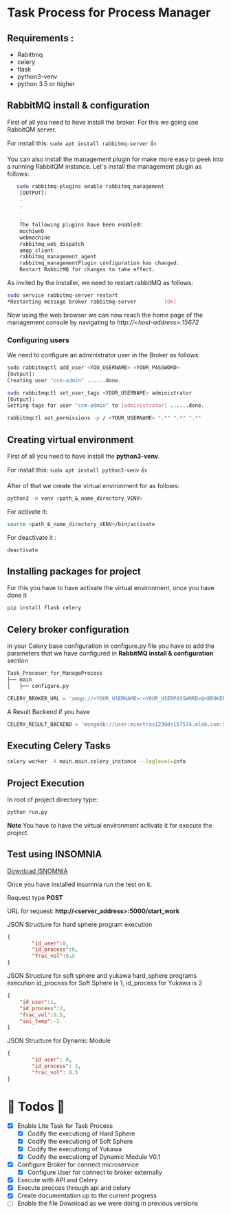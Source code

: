 # Task Process for Process Manager
## Requirements :
* Rabittmq
* celery
* flask
* python3-venv
* python 3.5 or higher

## RabbitMQ install & configuration
First of all you need to have install the broker. For this we going use RabbitQM server.

For install this: ```sudo apt install rabbitmq-server``` :+1:

You can also install the management plugin for make more easy to peek into a running RabbitQM instance. Let's install the management plugin as follows: 
```bash
   sudo rabbitmq-plugins enable rabbitmq_management
    [OUTPUT]:
    .
    .
    .
    .
    The following plugins have been enabled:  
    mochiweb  
    webmachine  
    rabbitmq_web_dispatch  
    amqp_client  
    rabbitmq_management_agent  
    rabbitmq_managementPlugin configuration has changed. 
    Restart RabbitMQ for changes to take effect.
```
As invited by the installer, we need to restart rabbitMQ as follows:
```bash
sudo service rabbitmq-server restart
*Restarting message broker rabbitmq-server         [OK]
```
Now using the web browser we can now reach the home page of the management console by navigating to *http://\<host-address\>:15672*

### Configuring users 
We need to configure an administrator user in the Broker as follows:
```bash
sudo rabbitmqctl add_user <YOU_USERNAME> <YOUR_PASSWORD>
[Output]:
Creating user "ccm-admin" ......done.

sudo rabbitmqctl set_user_tags <YOUR_USERNAME> administrator
[Output]:
Setting tags for user "ccm-admin" to [administrator] ......done.

rabbitmqctl set_permissions -p / <YOUR_USERNAME> ".*" ".*" ".*"

```

## Creating virtual environment
First of all you need to have install the **python3-venv**.

For install this: ```sudo apt install python3-venv``` :+1:

After of that we  create the virtual environment for as follows:
```bash
python3 -m venv <path_&_name_directory_VENV>
```

For activate it:
```bash
source <path_&_name_directory_VENV>/bin/activate
```

For deactivate it :
```bash
deactivate
```

## Installing packages for project 
For this you have to have activate the virtual environment, once you have done it
```bash
pip install flask celery 
```

## Celery broker configuration
In your Celery base configuration in configure.py file you have to add the parameters that we have configured in **RabbitMQ install & configuration**  section
```bash
Task_Procesor_for_ManageProcess
├── main
│   ├── configure.py
```

```python
CELERY_BROKER_URL = 'amqp://<YOUR_USERNAME>:<YOUR_USERPASSWORD>@<BROKER_SERVER_ADDRESS>:5672'
```
A Result Backend if you have
```python
CELERY_RESULT_BACKEND = 'mongodb://user:mientras123@ds157574.mlab.com:57574/connect_to_mongo'
```
## Executing Celery Tasks 
```bash
celery worker -A main.main.celery_instance --loglevel=info
```

## Project Execution
In root of project directory type: 
```bash
python run.py
```
**Note** You have to have the virtual environment activate it for execute the project.

## Test using INSOMNIA
[Download ISNOMNIA](https://insomnia.rest/download/#linux)

Once you have installed insomnia run the test on it.

Request type **POST**

URL for request: **http://<server_address>:5000/start_work**

JSON Structure for hard sphere program execution
```json
{
        "id_user":0,
        "id_process":0,
        "frac_vol":0.5
}
```
JSON Structure for soft sphere and yukawa hard_sphere programs execution id_process for Soft Sphere is 1, 
id_process for Yukawa is 2
```json
{
	"id_user":1,
	"id_process":2,
	"frac_vol":0.5,
	"ini_temp":-2	
}
```
JSON Structure for Dynamic Module
```json
{
        "id_user": 0,
        "id_process": 1,
        "frac_vol": 0.5 
}
```


#  :camel: Todos :rocket:
- [x] Enable Lite Task for Task Process
    - [X] Codify the executiong of Hard Sphere
    - [X] Codify the executiong of Soft Sphere
    - [X] Codify the executiong of Yukawa
    - [X] Codify the executiong of Dynamic Module V0.1
- [x] Configure Broker  for connect microservice 
    - [x] Configure User for connect to broker externally
- [X] Execute with API and Celery
- [X] Execute procces through api and celery
- [X] Create documentation up to the current progress
- [ ] Enable the file Download as we were doing  in previous versions